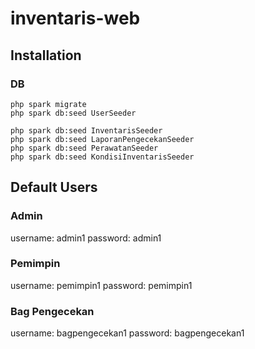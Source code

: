 # inventaris-web

## Installation

### DB

```
php spark migrate
php spark db:seed UserSeeder

php spark db:seed InventarisSeeder
php spark db:seed LaporanPengecekanSeeder
php spark db:seed PerawatanSeeder
php spark db:seed KondisiInventarisSeeder
```

## Default Users

### Admin

username: admin1
password: admin1

### Pemimpin

username: pemimpin1
password: pemimpin1

### Bag Pengecekan

username: bagpengecekan1
password: bagpengecekan1

